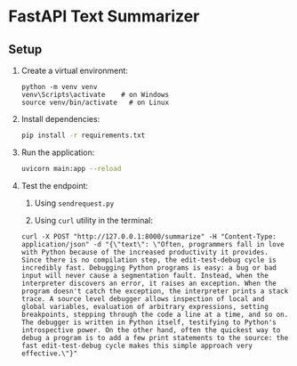 # FastAPI Text Summarizer

## Setup

1. Create a virtual environment:
   ```
   python -m venv venv
   venv\Scripts\activate    # on Windows 
   source venv/bin/activate   # on Linux
   ```

2. Install dependencies:
   ```bash
   pip install -r requirements.txt
   ```

3. Run the application:
   ```bash
   uvicorn main:app --reload
   ```

4. Test the endpoint:
    1. Using ```sendrequest.py```
    
    2. Using ```curl``` utility in the terminal:
    ```
    curl -X POST "http://127.0.0.1:8000/summarize" -H "Content-Type: application/json" -d "{\"text\": \"Often, programmers fall in love with Python because of the increased productivity it provides. Since there is no compilation step, the edit-test-debug cycle is incredibly fast. Debugging Python programs is easy: a bug or bad input will never cause a segmentation fault. Instead, when the interpreter discovers an error, it raises an exception. When the program doesn't catch the exception, the interpreter prints a stack trace. A source level debugger allows inspection of local and global variables, evaluation of arbitrary expressions, setting breakpoints, stepping through the code a line at a time, and so on. The debugger is written in Python itself, testifying to Python's introspective power. On the other hand, often the quickest way to debug a program is to add a few print statements to the source: the fast edit-test-debug cycle makes this simple approach very effective.\"}"
    ```
    
